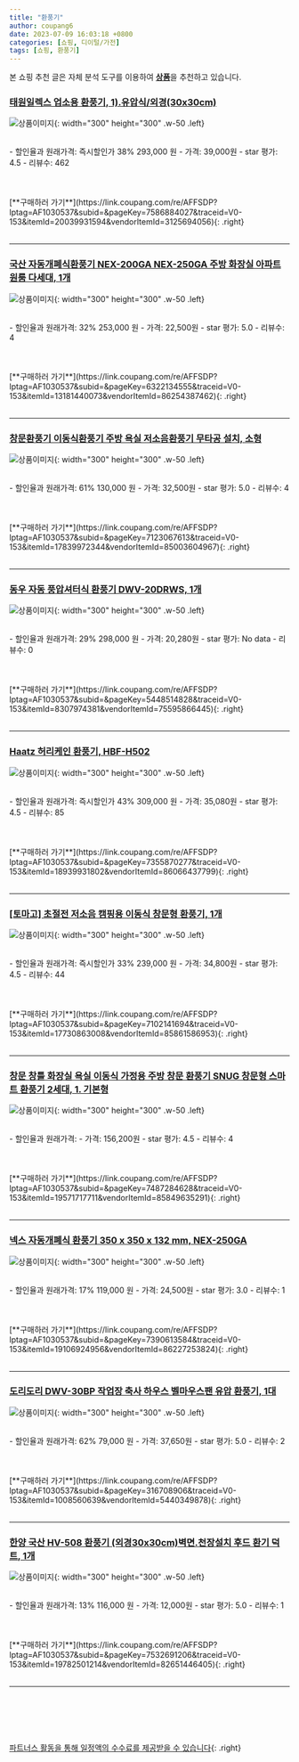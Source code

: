 ```yaml
---
title: "환풍기"
author: coupang6
date: 2023-07-09 16:03:18 +0800
categories: [쇼핑, 디이털/가전]
tags: [쇼핑, 환풍기]
---
```


본 쇼핑 추천 글은 자체 분석 도구를 이용하여 [**상품**](https://link.coupang.com/a/bao1ui)을 추천하고 있습니다.

### [태원일렉스 업소용 환풍기, 1).유압식/외경(30x30cm)](https://link.coupang.com/re/AFFSDP?lptag=AF1030537&subid=&pageKey=7586884027&traceid=V0-153&itemId=20039931594&vendorItemId=3125694056)

![상품이미지](https://thumbnail7.coupangcdn.com/thumbnails/remote/230x230ex/image/vendor_inventory/212c/d77f45227ba62626b2c952257635c3038726d71bc3d1c0b1ecdeae4dba12.jpg){: width="300" height="300" .w-50 .left}


<br>
- 할인율과 원래가격: 즉시할인가 38%  293,000   원
- 가격: 39,000원
- star 평가: 4.5
- 리뷰수: 462
<br>
<br>
<br>
<br>
[**구매하러 가기**](https://link.coupang.com/re/AFFSDP?lptag=AF1030537&subid=&pageKey=7586884027&traceid=V0-153&itemId=20039931594&vendorItemId=3125694056){: .right}
<br>
<br>

---

### [국산 자동개폐식환풍기 NEX-200GA NEX-250GA 주방 화장실 아파트 원룸 다세대, 1개](https://link.coupang.com/re/AFFSDP?lptag=AF1030537&subid=&pageKey=6322134555&traceid=V0-153&itemId=13181440073&vendorItemId=86254387462)

![상품이미지](https://thumbnail10.coupangcdn.com/thumbnails/remote/230x230ex/image/retail/images/2023/06/12/18/3/6b5e3706-ab51-4250-9e9f-633bb7ea951e.jpg){: width="300" height="300" .w-50 .left}


<br>
- 할인율과 원래가격: 32%  253,000   원
- 가격: 22,500원
- star 평가: 5.0
- 리뷰수: 4
<br>
<br>
<br>
<br>
[**구매하러 가기**](https://link.coupang.com/re/AFFSDP?lptag=AF1030537&subid=&pageKey=6322134555&traceid=V0-153&itemId=13181440073&vendorItemId=86254387462){: .right}
<br>
<br>

---

### [창문환풍기 이동식환풍기 주방 욕실 저소음환풍기 무타공 설치, 소형](https://link.coupang.com/re/AFFSDP?lptag=AF1030537&subid=&pageKey=7123067613&traceid=V0-153&itemId=17839972344&vendorItemId=85003604967)

![상품이미지](https://thumbnail9.coupangcdn.com/thumbnails/remote/230x230ex/image/vendor_inventory/bac2/982ace2adb70930f2139b83fc1fe50cbb29189e902a1e05b20575260ce77.jpg){: width="300" height="300" .w-50 .left}


<br>
- 할인율과 원래가격: 61%  130,000   원
- 가격: 32,500원
- star 평가: 5.0
- 리뷰수: 4
<br>
<br>
<br>
<br>
[**구매하러 가기**](https://link.coupang.com/re/AFFSDP?lptag=AF1030537&subid=&pageKey=7123067613&traceid=V0-153&itemId=17839972344&vendorItemId=85003604967){: .right}
<br>
<br>

---

### [동우 자동 풍압셔터식 환풍기 DWV-20DRWS, 1개](https://link.coupang.com/re/AFFSDP?lptag=AF1030537&subid=&pageKey=5448514828&traceid=V0-153&itemId=8307974381&vendorItemId=75595866445)

![상품이미지](https://thumbnail9.coupangcdn.com/thumbnails/remote/230x230ex/image/retail/images/2021/05/03/11/3/83fde85d-416e-447e-a0ba-b2aad92ea628.jpg){: width="300" height="300" .w-50 .left}


<br>
- 할인율과 원래가격: 29%  298,000   원
- 가격: 20,280원
- star 평가: No data
- 리뷰수: 0
<br>
<br>
<br>
<br>
[**구매하러 가기**](https://link.coupang.com/re/AFFSDP?lptag=AF1030537&subid=&pageKey=5448514828&traceid=V0-153&itemId=8307974381&vendorItemId=75595866445){: .right}
<br>
<br>

---

### [Haatz 허리케인 환풍기, HBF-H502](https://link.coupang.com/re/AFFSDP?lptag=AF1030537&subid=&pageKey=7355870277&traceid=V0-153&itemId=18939931802&vendorItemId=86066437799)

![상품이미지](https://thumbnail10.coupangcdn.com/thumbnails/remote/230x230ex/image/rs_quotation_api/zlxsnez3/ca14fe7c629c48dd8e02e41120e75735.jpg){: width="300" height="300" .w-50 .left}


<br>
- 할인율과 원래가격: 즉시할인가 43%  309,000   원
- 가격: 35,080원
- star 평가: 4.5
- 리뷰수: 85
<br>
<br>
<br>
<br>
[**구매하러 가기**](https://link.coupang.com/re/AFFSDP?lptag=AF1030537&subid=&pageKey=7355870277&traceid=V0-153&itemId=18939931802&vendorItemId=86066437799){: .right}
<br>
<br>

---

### [[토마고] 초절전 저소음 캠핑용 이동식 창문형 환풍기, 1개](https://link.coupang.com/re/AFFSDP?lptag=AF1030537&subid=&pageKey=7102141694&traceid=V0-153&itemId=17730863008&vendorItemId=85861586953)

![상품이미지](https://thumbnail8.coupangcdn.com/thumbnails/remote/230x230ex/image/vendor_inventory/dca1/2c7369811d0c01b5deaea38deedd9109a5f1a45c08591367a136f82bdfcf.jpg){: width="300" height="300" .w-50 .left}


<br>
- 할인율과 원래가격: 즉시할인가 33%  239,000   원
- 가격: 34,800원
- star 평가: 4.5
- 리뷰수: 44
<br>
<br>
<br>
<br>
[**구매하러 가기**](https://link.coupang.com/re/AFFSDP?lptag=AF1030537&subid=&pageKey=7102141694&traceid=V0-153&itemId=17730863008&vendorItemId=85861586953){: .right}
<br>
<br>

---

### [창문 창틀 화장실 욕실 이동식 가정용 주방 창문 환풍기 SNUG 창문형 스마트 환풍기 2세대, 1. 기본형](https://link.coupang.com/re/AFFSDP?lptag=AF1030537&subid=&pageKey=7487284628&traceid=V0-153&itemId=19571717711&vendorItemId=85849635291)

![상품이미지](https://thumbnail9.coupangcdn.com/thumbnails/remote/230x230ex/image/vendor_inventory/37d1/82c8974f897d44513a4ff31177dc37010449c0a8fce71e64a14d5be914fb.jpg){: width="300" height="300" .w-50 .left}


<br>
- 할인율과 원래가격: 
- 가격: 156,200원
- star 평가: 4.5
- 리뷰수: 4
<br>
<br>
<br>
<br>
[**구매하러 가기**](https://link.coupang.com/re/AFFSDP?lptag=AF1030537&subid=&pageKey=7487284628&traceid=V0-153&itemId=19571717711&vendorItemId=85849635291){: .right}
<br>
<br>

---

### [넥스 자동개폐식 환풍기 350 x 350 x 132 mm, NEX-250GA](https://link.coupang.com/re/AFFSDP?lptag=AF1030537&subid=&pageKey=7390613584&traceid=V0-153&itemId=19106924956&vendorItemId=86227253824)

![상품이미지](https://thumbnail6.coupangcdn.com/thumbnails/remote/230x230ex/image/retail/images/2023/06/09/15/7/bbb7aea2-cebc-4117-8ee9-fec1bf3dce8f.jpg){: width="300" height="300" .w-50 .left}


<br>
- 할인율과 원래가격: 17%  119,000   원
- 가격: 24,500원
- star 평가: 3.0
- 리뷰수: 1
<br>
<br>
<br>
<br>
[**구매하러 가기**](https://link.coupang.com/re/AFFSDP?lptag=AF1030537&subid=&pageKey=7390613584&traceid=V0-153&itemId=19106924956&vendorItemId=86227253824){: .right}
<br>
<br>

---

### [도리도리 DWV-30BP 작업장 축사 하우스 벨마우스팬 유압 환풍기, 1대](https://link.coupang.com/re/AFFSDP?lptag=AF1030537&subid=&pageKey=316708906&traceid=V0-153&itemId=1008560639&vendorItemId=5440349878)

![상품이미지](https://thumbnail6.coupangcdn.com/thumbnails/remote/230x230ex/image/vendor_inventory/images/2019/10/13/3/3/3ee975bf-68c3-4618-bbcb-ca6c7c1e4142.jpg){: width="300" height="300" .w-50 .left}


<br>
- 할인율과 원래가격: 62%  79,000   원
- 가격: 37,650원
- star 평가: 5.0
- 리뷰수: 2
<br>
<br>
<br>
<br>
[**구매하러 가기**](https://link.coupang.com/re/AFFSDP?lptag=AF1030537&subid=&pageKey=316708906&traceid=V0-153&itemId=1008560639&vendorItemId=5440349878){: .right}
<br>
<br>

---

### [한양 국산 HV-508 환풍기 (외경30x30cm)벽면.천장설치 후드 환기 덕트, 1개](https://link.coupang.com/re/AFFSDP?lptag=AF1030537&subid=&pageKey=7532691206&traceid=V0-153&itemId=19782501214&vendorItemId=82651446405)

![상품이미지](https://thumbnail6.coupangcdn.com/thumbnails/remote/230x230ex/image/vendor_inventory/d727/f2a06d836098dd15956e9239f0ab80487cd1c0ae64516a2b24736d046999.jpg){: width="300" height="300" .w-50 .left}


<br>
- 할인율과 원래가격: 13%  116,000   원
- 가격: 12,000원
- star 평가: 5.0
- 리뷰수: 1
<br>
<br>
<br>
<br>
[**구매하러 가기**](https://link.coupang.com/re/AFFSDP?lptag=AF1030537&subid=&pageKey=7532691206&traceid=V0-153&itemId=19782501214&vendorItemId=82651446405){: .right}
<br>
<br>

---
<br><br><br><br><br> [파트너스 활동을 통해 일정액의 수수료를 제공받을 수 있습니다](https://link.coupang.com/a/bao1ui){: .right}